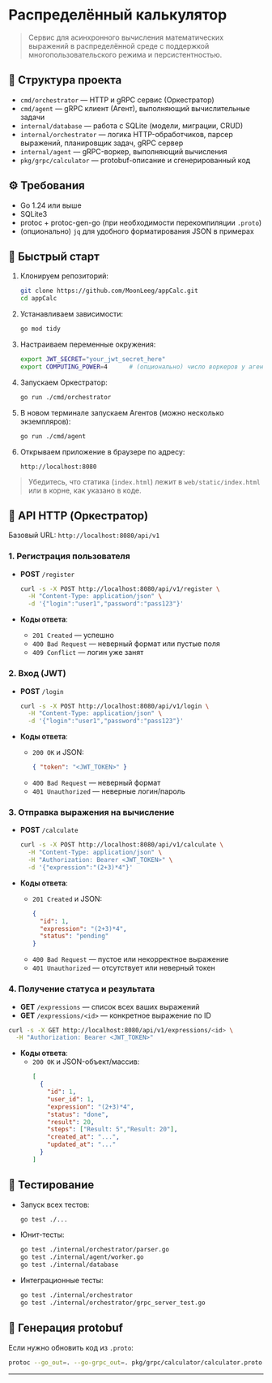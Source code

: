 # Распределённый калькулятор

> Сервис для асинхронного вычисления математических выражений в распределённой среде с поддержкой многопользовательского режима и персистентностью.

## 📁 Структура проекта

- `cmd/orchestrator` — HTTP и gRPC сервис (Оркестратор)
- `cmd/agent` — gRPC клиент (Агент), выполняющий вычислительные задачи
- `internal/database` — работа с SQLite (модели, миграции, CRUD)
- `internal/orchestrator` — логика HTTP-обработчиков, парсер выражений, планировщик задач, gRPC сервер
- `internal/agent` — gRPC-воркер, выполняющий вычисления
- `pkg/grpc/calculator` — protobuf-описание и сгенерированный код

## ⚙️ Требования

- Go 1.24 или выше
- SQLite3
- protoc + protoc-gen-go (при необходимости перекомпиляции `.proto`)
- (опционально) `jq` для удобного форматирования JSON в примерах

## 🚀 Быстрый старт

1. Клонируем репозиторий:
   ```bash
   git clone https://github.com/MoonLeeg/appCalc.git
   cd appCalc
   ```

2. Устанавливаем зависимости:
   ```bash
   go mod tidy
   ```

3. Настраиваем переменные окружения:
   ```bash
   export JWT_SECRET="your_jwt_secret_here"
   export COMPUTING_POWER=4      # (опционально) число воркеров у агента, по умолчанию 1
   ```

4. Запускаем Оркестратор:
   ```bash
   go run ./cmd/orchestrator
   ```

5. В новом терминале запускаем Агентов (можно несколько экземпляров):
   ```bash
   go run ./cmd/agent
   ```

6. Открываем приложение в браузере по адресу:
   ```
   http://localhost:8080
   ```

> Убедитесь, что статика (`index.html`) лежит в `web/static/index.html` или в корне, как указано в коде.

## 📡 API HTTP (Оркестратор)

Базовый URL: `http://localhost:8080/api/v1`

### 1. Регистрация пользователя

- **POST** `/register`
  ```bash
  curl -s -X POST http://localhost:8080/api/v1/register \
    -H "Content-Type: application/json" \
    -d '{"login":"user1","password":"pass123"}'
  ```

- **Коды ответа**:
  - `201 Created` — успешно
  - `400 Bad Request` — неверный формат или пустые поля
  - `409 Conflict` — логин уже занят

### 2. Вход (JWT)

- **POST** `/login`
  ```bash
  curl -s -X POST http://localhost:8080/api/v1/login \
    -H "Content-Type: application/json" \
    -d '{"login":"user1","password":"pass123"}'
  ```

- **Коды ответа**:
  - `200 OK` и JSON:
    ```json
    { "token": "<JWT_TOKEN>" }
    ```
  - `400 Bad Request` — неверный формат
  - `401 Unauthorized` — неверные логин/пароль

### 3. Отправка выражения на вычисление

- **POST** `/calculate`
  ```bash
  curl -s -X POST http://localhost:8080/api/v1/calculate \
    -H "Content-Type: application/json" \
    -H "Authorization: Bearer <JWT_TOKEN>" \
    -d '{"expression":"(2+3)*4"}'
  ```

- **Коды ответа**:
  - `201 Created` и JSON:
    ```json
    {
      "id": 1,
      "expression": "(2+3)*4",
      "status": "pending"
    }
    ```
  - `400 Bad Request` — пустое или некорректное выражение
  - `401 Unauthorized` — отсутствует или неверный токен

### 4. Получение статуса и результата

- **GET** `/expressions` — список всех ваших выражений
- **GET** `/expressions/<id>` — конкретное выражение по ID

```bash
curl -s -X GET http://localhost:8080/api/v1/expressions/<id> \
  -H "Authorization: Bearer <JWT_TOKEN>"
```

- **Коды ответа**:
  - `200 OK` и JSON-объект/массив:
    ```json
    [
      {
        "id": 1,
        "user_id": 1,
        "expression": "(2+3)*4",
        "status": "done",
        "result": 20,
        "steps": ["Result: 5","Result: 20"],
        "created_at": "...",
        "updated_at": "..."
      }
    ]
    ```

## 🧪 Тестирование

- Запуск всех тестов:
  ```bash
  go test ./...
  ```

- Юнит-тесты:
  ```bash
  go test ./internal/orchestrator/parser.go
  go test ./internal/agent/worker.go
  go test ./internal/database
  ```

- Интеграционные тесты:
  ```bash
  go test ./internal/orchestrator
  go test ./internal/orchestrator/grpc_server_test.go
  ```

## 🔧 Генерация protobuf

Если нужно обновить код из `.proto`:

```bash
protoc --go_out=. --go-grpc_out=. pkg/grpc/calculator/calculator.proto
```
---
